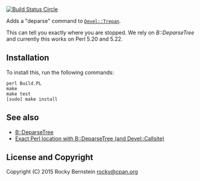 [![Build Status Circle](https://circleci.com/gh/rocky/p5-Devel-Trepan-Deparse.svg?&style=shield)](https://circleci.com/gh/rocky/p5-Devel-Trepan-Deparse)

Adds a "deparse" command to [`Devel::Trepan`](https://github.com/rocky/Perl-Devel-Trepan/wiki).

This can tell you exactly where you are stopped. We rely on _B::DeparseTree_ and currently this works on Perl 5.20 and 5.22.

Installation
------------

To install this, run the following commands:

	perl Build.PL
	make
	make test
	[sudo] make install

See also
--------

* [B::DeparseTree](http://search.cpan.org/~rocky/B-DeparseTree/)
* [Exact Perl location with B::DeparseTree (and Devel::Callsite)](http://blogs.perl.org/users/rockyb/2015/11/exact-perl-location-with-bdeparse-and-develcallsite.html)


License and Copyright
---------------------

Copyright (C) 2015 Rocky Bernstein <rocky@cpan.org>
